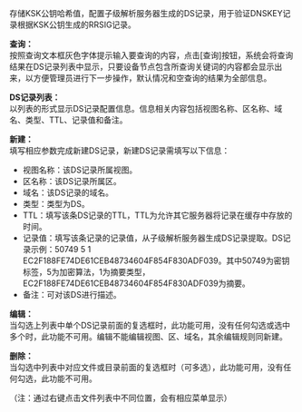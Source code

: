 存储KSK公钥哈希值，配置子级解析服务器生成的DS记录，用于验证DNSKEY记录根据KSK公钥生成的RRSIG记录。

**查询：**  
按照查询文本框灰色字体提示输入要查询的内容，点击[查询]按钮，系统会将查询结果在DS记录列表中显示，只要设备节点包含所查询关键词的内容都会显示出来，以方便管理员进行下一步操作，默认情况和空查询的结果为全部信息。

**DS记录列表：**  
以列表的形式显示DS记录配置信息。信息相关内容包括视图名称、区名称、域名、类型、TTL、记录值和备注。

**新建：**  
填写相应参数完成新建DS记录，新建DS记录需填写以下信息：
- 视图名称：该DS记录所属视图。
- 区名称：该DS记录所属区。
- 域名：该DS记录的域名。
- 类型：类型为DS。
- TTL：填写该条DS记录的TTL，TTL为允许其它服务器将记录在缓存中存放的时间。
- 记录值：填写该条记录的记录值，从子级解析服务器生成DS记录提取。DS记录示例：50749 5 1 EC2F188FE74DE61CEB48734604F854F830ADF039。其中50749为密钥标签，5为加密算法，1为摘要类型，EC2F188FE74DE61CEB48734604F854F830ADF039为摘要。
- 备注：可对该DS进行描述。

**编辑：**  
当勾选上列表中单个DS记录前面的复选框时，此功能可用，没有任何勾选或选中多个时，此功能不可用。编辑不能编辑视图、区、域名，其余编辑规则同新建。

**删除：**  
当勾选中列表中对应文件或目录前面的复选框时（可多选），此功能可用，没有任何勾选，此功能不可用。

（注：通过右键点击文件列表中不同位置，会有相应菜单显示）
